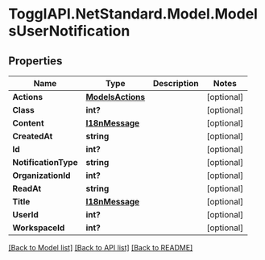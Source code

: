 # TogglAPI.NetStandard.Model.ModelsUserNotification
## Properties

Name | Type | Description | Notes
------------ | ------------- | ------------- | -------------
**Actions** | [**ModelsActions**](ModelsActions.md) |  | [optional] 
**Class** | **int?** |  | [optional] 
**Content** | [**I18nMessage**](I18nMessage.md) |  | [optional] 
**CreatedAt** | **string** |  | [optional] 
**Id** | **int?** |  | [optional] 
**NotificationType** | **string** |  | [optional] 
**OrganizationId** | **int?** |  | [optional] 
**ReadAt** | **string** |  | [optional] 
**Title** | [**I18nMessage**](I18nMessage.md) |  | [optional] 
**UserId** | **int?** |  | [optional] 
**WorkspaceId** | **int?** |  | [optional] 

[[Back to Model list]](../README.md#documentation-for-models) [[Back to API list]](../README.md#documentation-for-api-endpoints) [[Back to README]](../README.md)

